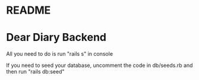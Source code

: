 # README
# Dear Diary Backend

All you need to do is run "rails s" in console

If you need to seed your database, uncomment the code in db/seeds.rb and then run "rails db:seed"
